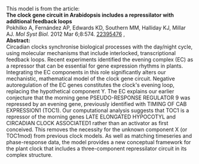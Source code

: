 

This model is from the article:  
**The clock gene circuit in Arabidopsis includes a repressilator with additional feedback loops**   
Pokhilko A, Fernández AP, Edwards KD, Southern MM, Halliday KJ, Millar AJ.
_Mol Syst Biol._ 2012 Mar 6;8:574.
[22395476](http://www.ncbi.nlm.nih.gov/pubmed/22395476) ,  
**Abstract:**   
Circadian clocks synchronise biological processes with the day/night cycle,
using molecular mechanisms that include interlocked, transcriptional feedback
loops. Recent experiments identified the evening complex (EC) as a repressor
that can be essential for gene expression rhythms in plants. Integrating the
EC components in this role significantly alters our mechanistic, mathematical
model of the clock gene circuit. Negative autoregulation of the EC genes
constitutes the clock's evening loop, replacing the hypothetical component Y.
The EC explains our earlier conjecture that the morning gene PSEUDO-RESPONSE
REGULATOR 9 was repressed by an evening gene, previously identified with
TIMING OF CAB EXPRESSION1 (TOC1). Our computational analysis suggests that
TOC1 is a repressor of the morning genes LATE ELONGATED HYPOCOTYL and
CIRCADIAN CLOCK ASSOCIATED1 rather than an activator as first conceived. This
removes the necessity for the unknown component X (or TOC1mod) from previous
clock models. As well as matching timeseries and phase-response data, the
model provides a new conceptual framework for the plant clock that includes a
three-component repressilator circuit in its complex structure.

